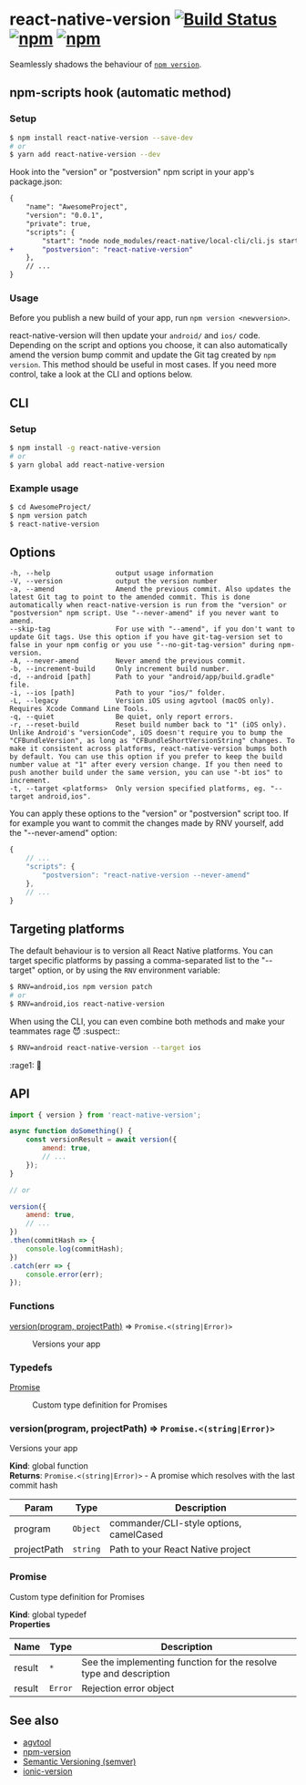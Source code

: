 # react-native-version [![Build Status](https://travis-ci.org/stovmascript/react-native-version.svg?branch=master)](https://travis-ci.org/stovmascript/react-native-version) [![npm](https://img.shields.io/npm/v/react-native-version.svg)](https://www.npmjs.com/package/react-native-version) [![npm](https://img.shields.io/npm/dm/react-native-version.svg)](https://www.npmjs.com/package/react-native-version)

Seamlessly shadows the behaviour of [`npm version`](https://docs.npmjs.com/cli/version).

## npm-scripts hook (automatic method)

### Setup

```bash
$ npm install react-native-version --save-dev
# or
$ yarn add react-native-version --dev
```

Hook into the "version" or "postversion" npm script in your app's package.json:

```diff
{
	"name": "AwesomeProject",
	"version": "0.0.1",
	"private": true,
	"scripts": {
		"start": "node node_modules/react-native/local-cli/cli.js start",
+		"postversion": "react-native-version"
	},
	// ...
}
```

### Usage

Before you publish a new build of your app, run `npm version <newversion>`.

react-native-version will then update your `android/` and `ios/` code. Depending on the script and options you choose, it can also automatically amend the version bump commit and update the Git tag created by `npm version`. This method should be useful in most cases. If you need more control, take a look at the CLI and options below.

## CLI

### Setup

```bash
$ npm install -g react-native-version
# or
$ yarn global add react-native-version
```

### Example usage

```bash
$ cd AwesomeProject/
$ npm version patch
$ react-native-version
```

## Options

<!-- START cli -->
	-h, --help                output usage information
	-V, --version             output the version number
	-a, --amend               Amend the previous commit. Also updates the latest Git tag to point to the amended commit. This is done automatically when react-native-version is run from the "version" or "postversion" npm script. Use "--never-amend" if you never want to amend.
	--skip-tag                For use with "--amend", if you don't want to update Git tags. Use this option if you have git-tag-version set to false in your npm config or you use "--no-git-tag-version" during npm-version.
	-A, --never-amend         Never amend the previous commit.
	-b, --increment-build     Only increment build number.
	-d, --android [path]      Path to your "android/app/build.gradle" file.
	-i, --ios [path]          Path to your "ios/" folder.
	-L, --legacy              Version iOS using agvtool (macOS only). Requires Xcode Command Line Tools.
	-q, --quiet               Be quiet, only report errors.
	-r, --reset-build         Reset build number back to "1" (iOS only). Unlike Android's "versionCode", iOS doesn't require you to bump the "CFBundleVersion", as long as "CFBundleShortVersionString" changes. To make it consistent across platforms, react-native-version bumps both by default. You can use this option if you prefer to keep the build number value at "1" after every version change. If you then need to push another build under the same version, you can use "-bt ios" to increment.
	-t, --target <platforms>  Only version specified platforms, eg. "--target android,ios".

<!-- END cli -->

You can apply these options to the "version" or "postversion" script too. If for example you want to commit the changes made by RNV yourself, add the "--never-amend" option:

```js
{
	// ...
	"scripts": {
		"postversion": "react-native-version --never-amend"
	},
	// ...
}
```

## Targeting platforms

The default behaviour is to version all React Native platforms. You can target specific platforms by passing a comma-separated list to the "--target" option, or by using the `RNV` environment variable:

```bash
$ RNV=android,ios npm version patch
# or
$ RNV=android,ios react-native-version
```

When using the CLI, you can even combine both methods and make your teammates rage :smiling_imp: :suspect::

```bash
$ RNV=android react-native-version --target ios
```
:rage1: :speak_no_evil:

## API

```javascript
import { version } from 'react-native-version';

async function doSomething() {
	const versionResult = await version({
		amend: true,
		// ...
	});
}

// or

version({
	amend: true,
	// ...
})
.then(commitHash => {
	console.log(commitHash);
})
.catch(err => {
	console.error(err);
});
```

<!-- START api -->
### Functions

<dl>
<dt><a href="#version">version(program, projectPath)</a> ⇒ <code>Promise.&lt;(string|Error)&gt;</code></dt>
<dd><p>Versions your app</p>
</dd>
</dl>

### Typedefs

<dl>
<dt><a href="#Promise">Promise</a></dt>
<dd><p>Custom type definition for Promises</p>
</dd>
</dl>

<a name="version"></a>

### version(program, projectPath) ⇒ <code>Promise.&lt;(string\|Error)&gt;</code>
Versions your app

**Kind**: global function  
**Returns**: <code>Promise.&lt;(string\|Error)&gt;</code> - A promise which resolves with the last commit hash  

| Param | Type | Description |
| --- | --- | --- |
| program | <code>Object</code> | commander/CLI-style options, camelCased |
| projectPath | <code>string</code> | Path to your React Native project |

<a name="Promise"></a>

### Promise
Custom type definition for Promises

**Kind**: global typedef  
**Properties**

| Name | Type | Description |
| --- | --- | --- |
| result | <code>\*</code> | See the implementing function for the resolve type and description |
| result | <code>Error</code> | Rejection error object |

<!-- END api -->

## See also

- [agvtool](https://developer.apple.com/library/content/qa/qa1827/_index.html)
- [npm-version](https://docs.npmjs.com/cli/version)
- [Semantic Versioning (semver)](http://semver.org/)
- [ionic-version](https://github.com/stovmascript/ionic-version)
